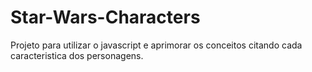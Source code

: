 # Star-Wars-Characters
Projeto para utilizar o javascript e aprimorar os conceitos citando cada caracteristica dos personagens.
